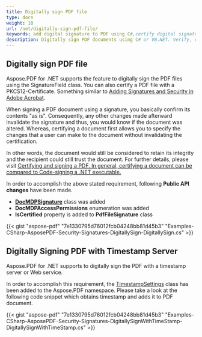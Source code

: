 ```yaml
---
title: Digitally sign PDF file
type: docs
weight: 10
url: /net/digitally-sign-pdf-file/
keywords: add digital signature to PDF using C#,certify digital signature in PDF using csharp,digitally sign PDF using csharp,verify digitally signed PDF using csharp
description: Digitally sign PDF documents using C# or VB.NET. Verify, or validate the digitally sign PDFs using C# or VB.NET based application with Dotnet PDF Library.You can also certify a PDF file with a PKCS12-Certificate.
---
```


## **Digitally sign PDF file**
Aspose.PDF for .NET supports the feature to digitally sign the PDF files using the SignatureField class. You can also certify a PDF file with a PKCS12-Certificate. Something similar to [Adding Signatures and Security in Adobe Acrobat](http://www.adobepress.com/articles/article.asp?p=1272495&seqNum=6).

When signing a PDF document using a signature, you basically confirm its contents "as is". Consequently, any other changes made afterward invalidate the signature and thus, you would know if the document was altered. Whereas, certifying a document first allows you to specify the changes that a user can make to the document without invalidating the certification.

In other words, the document would still be considered to retain its integrity and the recipient could still trust the document. For further details, please visit [Certifying and signing a PDF](http://blogs.adobe.com/security/2012/03/what-is-a-certified-document-and-when-should-you-use-it.html)[. In general, certifying a document can be compared to Code-signing a .NET executable.](http://www.investintech.com/resources/articles/certifyingsigningpdf/)

In order to accomplish the above stated requirement, following **Public API changes** have been made.

- [**DocMDPSignature**](https://apireference.aspose.com/net/pdf/aspose.pdf.forms/docmdpsignature) class was added
- **DocMDPAccessPermissions** enumeration was added
- **IsCertified** property is added to **PdfFileSignature** class

{{< gist "aspose-pdf" "7e1330795d76012fcb04248bb81d45b3" "Examples-CSharp-AsposePDF-Security-Signatures-DigitallySign-DigitallySign.cs" >}}
## **Digitally Signing PDF with Timestamp Server**
Aspose.PDF for .NET supports to digitally sign the PDF with a timestamp server or Web service.

In order to accomplish this requirement, the [TimestampSettings](https://apireference.aspose.com/net/pdf/aspose.pdf/timestampsettings) class has been added to the Aspose.PDF namespace. Please take a look at the following code snippet which obtains timestamp and adds it to PDF document.

{{< gist "aspose-pdf" "7e1330795d76012fcb04248bb81d45b3" "Examples-CSharp-AsposePDF-Security-Signatures-DigitallySignWithTimeStamp-DigitallySignWithTimeStamp.cs" >}}
